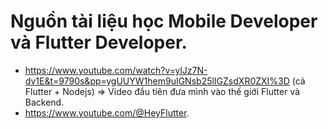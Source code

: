 # Nguồn tài liệu học Mobile Developer và Flutter Developer.
- https://www.youtube.com/watch?v=ylJz7N-dv1E&t=9790s&pp=ygUUYW1hem9uIGNsb25lIGZsdXR0ZXI%3D (cả Flutter + Nodejs) => Video đầu tiên đưa mình vào thế giới Flutter và Backend.
- https://www.youtube.com/@HeyFlutter.
